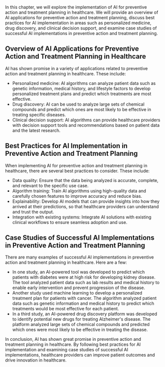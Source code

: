 
In this chapter, we will explore the implementation of AI for preventive action and treatment planning in healthcare. We will provide an overview of AI applications for preventive action and treatment planning, discuss best practices for AI implementation in areas such as personalized medicine, drug discovery, and clinical decision support, and examine case studies of successful AI implementations in preventive action and treatment planning.

Overview of AI Applications for Preventive Action and Treatment Planning in Healthcare
--------------------------------------------------------------------------------------

AI has shown promise in a variety of applications related to preventive action and treatment planning in healthcare. These include:

* Personalized medicine: AI algorithms can analyze patient data such as genetic information, medical history, and lifestyle factors to develop personalized treatment plans and predict which treatments are most effective.
* Drug discovery: AI can be used to analyze large sets of chemical compounds and predict which ones are most likely to be effective in treating specific diseases.
* Clinical decision support: AI algorithms can provide healthcare providers with decision support tools and recommendations based on patient data and the latest research.

Best Practices for AI Implementation in Preventive Action and Treatment Planning
--------------------------------------------------------------------------------

When implementing AI for preventive action and treatment planning in healthcare, there are several best practices to consider. These include:

* Data quality: Ensure that the data being analyzed is accurate, complete, and relevant to the specific use case.
* Algorithm training: Train AI algorithms using high-quality data and carefully chosen features to improve accuracy and reduce bias.
* Explainability: Develop AI models that can provide insights into how they arrived at their predictions, so that healthcare providers can understand and trust the output.
* Integration with existing systems: Integrate AI solutions with existing clinical workflows to ensure seamless adoption and use.

Case Studies of Successful AI Implementations in Preventive Action and Treatment Planning
-----------------------------------------------------------------------------------------

There are many examples of successful AI implementations in preventive action and treatment planning in healthcare. Here are a few:

* In one study, an AI-powered tool was developed to predict which patients with diabetes were at high risk for developing kidney disease. The tool analyzed patient data such as lab results and medical history to enable early intervention and prevent progression of the disease.
* Another study used machine learning to develop a personalized treatment plan for patients with cancer. The algorithm analyzed patient data such as genetic information and medical history to predict which treatments would be most effective for each patient.
* In a third study, an AI-powered drug discovery platform was developed to identify potential new drugs for treating Alzheimer's disease. The platform analyzed large sets of chemical compounds and predicted which ones were most likely to be effective in treating the disease.

In conclusion, AI has shown great promise in preventive action and treatment planning in healthcare. By following best practices for AI implementation and examining case studies of successful AI implementations, healthcare providers can improve patient outcomes and drive innovation in healthcare.
